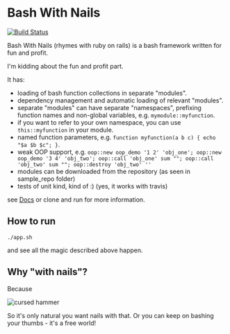 # Bash With Nails

[![Build Status](https://travis-ci.org/mindaugasbarysas/bashwithnails.svg?branch=master)](https://travis-ci.org/mindaugasbarysas/bashwithnails)

Bash With Nails (rhymes with ruby on rails) is a bash framework written for fun and profit. 

I'm kidding about the fun and profit part.

It has:

- loading of bash function collections in separate "modules".
- dependency management and automatic loading of relevant "modules".
- separate "modules" can have separate "namespaces", prefixing function names and non-global variables, e.g. `mymodule::myfunction`.
- if you want to refer to your own namespace, you can use `this::myfunction` in your module.
- named function parameters, e.g. `function myfunction(a b c) { echo "$a $b $c"; }`.
- weak OOP support, e.g. `oop::new oop_demo '1 2' 'obj_one'; oop::new oop_demo '3 4' 'obj_two'; oop::call 'obj_one' sum ""; oop::call 'obj_two' sum ""; oop::destroy 'obj_two' ''`
- modules can be downloaded from the repository (as seen in sample_repo folder)
- tests of unit kind, kind of :) (yes, it works with travis)

see [Docs](https://github.com/mindaugasbarysas/bashwithnails/blob/master/docs/man.md) or clone and run for more information.

## How to run

`./app.sh`

and see all the magic described above happen.

## Why "with nails"?

Because 

![cursed hammer](http://i.imgur.com/6qZcv6j.jpg?fb)

So it's only natural you want nails with that. Or you can keep on bashing your thumbs - it's a free world!
